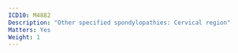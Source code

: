 ```yaml
---
ICD10: M4882
Description: "Other specified spondylopathies: Cervical region"
Matters: Yes
Weight: 1
---
```


